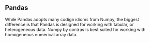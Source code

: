 ## Pandas
While Pandas adopts many codign idioms from Numpy, the biggest difference is that Pandas is designed for working with tabular, or heterogeneous data. Numpy by contras is best suited for working with homogeneous numerical array data.
